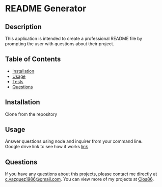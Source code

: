 # README Generator
    
  ## Description 
  This application is intended to create a professional README file by prompting the user with questions about their project.
  ## Table of Contents
  * [Installation](#installation)
  * [Usage](#usage) 
  * [Tests](#tests)
  * [Questions](#questions)
  
  ## Installation 
  Clone from the repository
  ## Usage 
  Answer questions using node and inquirer from your command line.  
  Google drive link to see how it works [link](https://drive.google.com/file/d/1gef8zoK_zDXlTQzusk6SnymQBEeNpvEq/view?usp=sharing)
  
  ## Questions
  If you have any questions about this projects, please contact me directly at [c.vazquez1986@gmail.com](mailto:c.vazquez1986@gmail.com). You can view more of my projects at [Clos86](https://github.com/Clos86).
